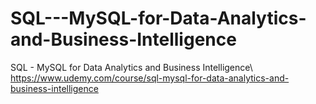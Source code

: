 # SQL---MySQL-for-Data-Analytics-and-Business-Intelligence
SQL - MySQL for Data Analytics and Business Intelligence\   https://www.udemy.com/course/sql-mysql-for-data-analytics-and-business-intelligence
